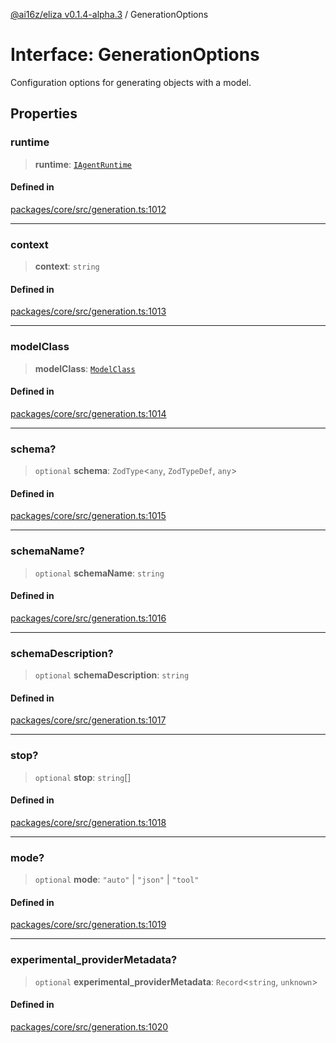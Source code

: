 [@ai16z/eliza v0.1.4-alpha.3](../index.md) / GenerationOptions

# Interface: GenerationOptions

Configuration options for generating objects with a model.

## Properties

### runtime

> **runtime**: [`IAgentRuntime`](IAgentRuntime.md)

#### Defined in

[packages/core/src/generation.ts:1012](https://github.com/BlueBoxGaming/eliza/blob/main/packages/core/src/generation.ts#L1012)

***

### context

> **context**: `string`

#### Defined in

[packages/core/src/generation.ts:1013](https://github.com/BlueBoxGaming/eliza/blob/main/packages/core/src/generation.ts#L1013)

***

### modelClass

> **modelClass**: [`ModelClass`](../enumerations/ModelClass.md)

#### Defined in

[packages/core/src/generation.ts:1014](https://github.com/BlueBoxGaming/eliza/blob/main/packages/core/src/generation.ts#L1014)

***

### schema?

> `optional` **schema**: `ZodType`\<`any`, `ZodTypeDef`, `any`\>

#### Defined in

[packages/core/src/generation.ts:1015](https://github.com/BlueBoxGaming/eliza/blob/main/packages/core/src/generation.ts#L1015)

***

### schemaName?

> `optional` **schemaName**: `string`

#### Defined in

[packages/core/src/generation.ts:1016](https://github.com/BlueBoxGaming/eliza/blob/main/packages/core/src/generation.ts#L1016)

***

### schemaDescription?

> `optional` **schemaDescription**: `string`

#### Defined in

[packages/core/src/generation.ts:1017](https://github.com/BlueBoxGaming/eliza/blob/main/packages/core/src/generation.ts#L1017)

***

### stop?

> `optional` **stop**: `string`[]

#### Defined in

[packages/core/src/generation.ts:1018](https://github.com/BlueBoxGaming/eliza/blob/main/packages/core/src/generation.ts#L1018)

***

### mode?

> `optional` **mode**: `"auto"` \| `"json"` \| `"tool"`

#### Defined in

[packages/core/src/generation.ts:1019](https://github.com/BlueBoxGaming/eliza/blob/main/packages/core/src/generation.ts#L1019)

***

### experimental\_providerMetadata?

> `optional` **experimental\_providerMetadata**: `Record`\<`string`, `unknown`\>

#### Defined in

[packages/core/src/generation.ts:1020](https://github.com/BlueBoxGaming/eliza/blob/main/packages/core/src/generation.ts#L1020)
